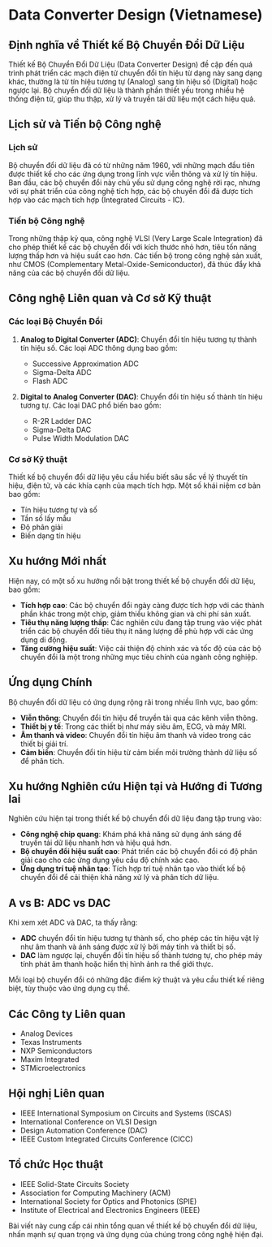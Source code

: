 # Data Converter Design (Vietnamese)

## Định nghĩa về Thiết kế Bộ Chuyển Đổi Dữ Liệu

Thiết kế Bộ Chuyển Đổi Dữ Liệu (Data Converter Design) đề cập đến quá trình phát triển các mạch điện tử chuyển đổi tín hiệu từ dạng này sang dạng khác, thường là từ tín hiệu tương tự (Analog) sang tín hiệu số (Digital) hoặc ngược lại. Bộ chuyển đổi dữ liệu là thành phần thiết yếu trong nhiều hệ thống điện tử, giúp thu thập, xử lý và truyền tải dữ liệu một cách hiệu quả.

## Lịch sử và Tiến bộ Công nghệ

### Lịch sử

Bộ chuyển đổi dữ liệu đã có từ những năm 1960, với những mạch đầu tiên được thiết kế cho các ứng dụng trong lĩnh vực viễn thông và xử lý tín hiệu. Ban đầu, các bộ chuyển đổi này chủ yếu sử dụng công nghệ rời rạc, nhưng với sự phát triển của công nghệ tích hợp, các bộ chuyển đổi đã được tích hợp vào các mạch tích hợp (Integrated Circuits - IC).

### Tiến bộ Công nghệ

Trong những thập kỷ qua, công nghệ VLSI (Very Large Scale Integration) đã cho phép thiết kế các bộ chuyển đổi với kích thước nhỏ hơn, tiêu tốn năng lượng thấp hơn và hiệu suất cao hơn. Các tiến bộ trong công nghệ sản xuất, như CMOS (Complementary Metal-Oxide-Semiconductor), đã thúc đẩy khả năng của các bộ chuyển đổi dữ liệu.

## Công nghệ Liên quan và Cơ sở Kỹ thuật

### Các loại Bộ Chuyển Đổi

1. **Analog to Digital Converter (ADC)**: Chuyển đổi tín hiệu tương tự thành tín hiệu số. Các loại ADC thông dụng bao gồm:
   - Successive Approximation ADC
   - Sigma-Delta ADC
   - Flash ADC

2. **Digital to Analog Converter (DAC)**: Chuyển đổi tín hiệu số thành tín hiệu tương tự. Các loại DAC phổ biến bao gồm:
   - R-2R Ladder DAC
   - Sigma-Delta DAC
   - Pulse Width Modulation DAC

### Cơ sở Kỹ thuật

Thiết kế bộ chuyển đổi dữ liệu yêu cầu hiểu biết sâu sắc về lý thuyết tín hiệu, điện tử, và các khía cạnh của mạch tích hợp. Một số khái niệm cơ bản bao gồm:
- Tín hiệu tương tự và số
- Tần số lấy mẫu
- Độ phân giải
- Biến dạng tín hiệu

## Xu hướng Mới nhất

Hiện nay, có một số xu hướng nổi bật trong thiết kế bộ chuyển đổi dữ liệu, bao gồm:
- **Tích hợp cao**: Các bộ chuyển đổi ngày càng được tích hợp với các thành phần khác trong một chip, giảm thiểu không gian và chi phí sản xuất.
- **Tiêu thụ năng lượng thấp**: Các nghiên cứu đang tập trung vào việc phát triển các bộ chuyển đổi tiêu thụ ít năng lượng để phù hợp với các ứng dụng di động.
- **Tăng cường hiệu suất**: Việc cải thiện độ chính xác và tốc độ của các bộ chuyển đổi là một trong những mục tiêu chính của ngành công nghiệp.

## Ứng dụng Chính

Bộ chuyển đổi dữ liệu có ứng dụng rộng rãi trong nhiều lĩnh vực, bao gồm:
- **Viễn thông**: Chuyển đổi tín hiệu để truyền tải qua các kênh viễn thông.
- **Thiết bị y tế**: Trong các thiết bị như máy siêu âm, ECG, và máy MRI.
- **Âm thanh và video**: Chuyển đổi tín hiệu âm thanh và video trong các thiết bị giải trí.
- **Cảm biến**: Chuyển đổi tín hiệu từ cảm biến môi trường thành dữ liệu số để phân tích.

## Xu hướng Nghiên cứu Hiện tại và Hướng đi Tương lai

Nghiên cứu hiện tại trong thiết kế bộ chuyển đổi dữ liệu đang tập trung vào:
- **Công nghệ chip quang**: Khám phá khả năng sử dụng ánh sáng để truyền tải dữ liệu nhanh hơn và hiệu quả hơn.
- **Bộ chuyển đổi hiệu suất cao**: Phát triển các bộ chuyển đổi có độ phân giải cao cho các ứng dụng yêu cầu độ chính xác cao.
- **Ứng dụng trí tuệ nhân tạo**: Tích hợp trí tuệ nhân tạo vào thiết kế bộ chuyển đổi để cải thiện khả năng xử lý và phân tích dữ liệu.

## A vs B: ADC vs DAC

Khi xem xét ADC và DAC, ta thấy rằng:
- **ADC** chuyển đổi tín hiệu tương tự thành số, cho phép các tín hiệu vật lý như âm thanh và ánh sáng được xử lý bởi máy tính và thiết bị số.
- **DAC** làm ngược lại, chuyển đổi tín hiệu số thành tương tự, cho phép máy tính phát âm thanh hoặc hiển thị hình ảnh ra thế giới thực.

Mỗi loại bộ chuyển đổi có những đặc điểm kỹ thuật và yêu cầu thiết kế riêng biệt, tùy thuộc vào ứng dụng cụ thể.

## Các Công ty Liên quan

- Analog Devices
- Texas Instruments
- NXP Semiconductors
- Maxim Integrated
- STMicroelectronics

## Hội nghị Liên quan

- IEEE International Symposium on Circuits and Systems (ISCAS)
- International Conference on VLSI Design
- Design Automation Conference (DAC)
- IEEE Custom Integrated Circuits Conference (CICC)

## Tổ chức Học thuật

- IEEE Solid-State Circuits Society
- Association for Computing Machinery (ACM)
- International Society for Optics and Photonics (SPIE)
- Institute of Electrical and Electronics Engineers (IEEE)

Bài viết này cung cấp cái nhìn tổng quan về thiết kế bộ chuyển đổi dữ liệu, nhấn mạnh sự quan trọng và ứng dụng của chúng trong công nghệ hiện đại.